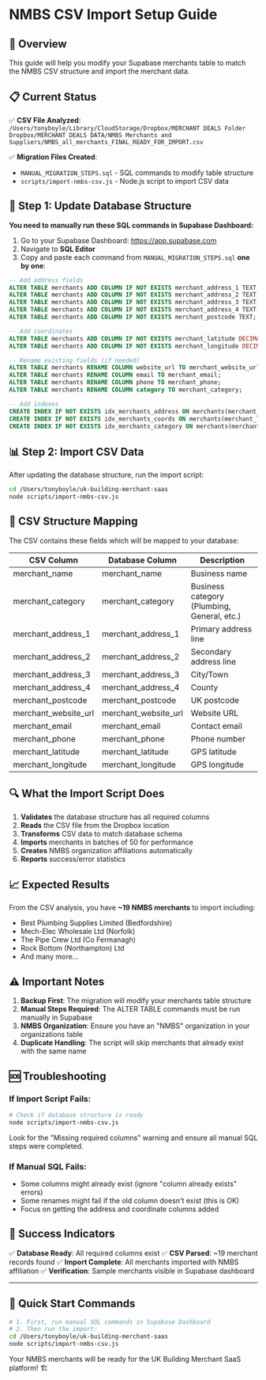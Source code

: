 # NMBS CSV Import Setup Guide

## 🎯 Overview
This guide will help you modify your Supabase merchants table to match the NMBS CSV structure and import the merchant data.

## 📋 Current Status
✅ **CSV File Analyzed**: `/Users/tonyboyle/Library/CloudStorage/Dropbox/MERCHANT DEALS Folder Dropbox/MERCHANT DEALS DATA/NMBS Merchants and Suppliers/NMBS_all_merchants_FINAL_READY_FOR_IMPORT.csv`

✅ **Migration Files Created**:
- `MANUAL_MIGRATION_STEPS.sql` - SQL commands to modify table structure
- `scripts/import-nmbs-csv.js` - Node.js script to import CSV data

## 🔧 Step 1: Update Database Structure

**You need to manually run these SQL commands in Supabase Dashboard:**

1. Go to your Supabase Dashboard: https://app.supabase.com
2. Navigate to **SQL Editor**
3. Copy and paste each command from `MANUAL_MIGRATION_STEPS.sql` **one by one**:

```sql
-- Add address fields
ALTER TABLE merchants ADD COLUMN IF NOT EXISTS merchant_address_1 TEXT;
ALTER TABLE merchants ADD COLUMN IF NOT EXISTS merchant_address_2 TEXT;
ALTER TABLE merchants ADD COLUMN IF NOT EXISTS merchant_address_3 TEXT;
ALTER TABLE merchants ADD COLUMN IF NOT EXISTS merchant_address_4 TEXT;
ALTER TABLE merchants ADD COLUMN IF NOT EXISTS merchant_postcode TEXT;

-- Add coordinates
ALTER TABLE merchants ADD COLUMN IF NOT EXISTS merchant_latitude DECIMAL(10, 8);
ALTER TABLE merchants ADD COLUMN IF NOT EXISTS merchant_longitude DECIMAL(11, 8);

-- Rename existing fields (if needed)
ALTER TABLE merchants RENAME COLUMN website_url TO merchant_website_url;
ALTER TABLE merchants RENAME COLUMN email TO merchant_email;
ALTER TABLE merchants RENAME COLUMN phone TO merchant_phone;
ALTER TABLE merchants RENAME COLUMN category TO merchant_category;

-- Add indexes
CREATE INDEX IF NOT EXISTS idx_merchants_address ON merchants(merchant_postcode);
CREATE INDEX IF NOT EXISTS idx_merchants_coords ON merchants(merchant_latitude, merchant_longitude);
CREATE INDEX IF NOT EXISTS idx_merchants_category ON merchants(merchant_category);
```

## 📊 Step 2: Import CSV Data

After updating the database structure, run the import script:

```bash
cd /Users/tonyboyle/uk-building-merchant-saas
node scripts/import-nmbs-csv.js
```

## 📁 CSV Structure Mapping

The CSV contains these fields which will be mapped to your database:

| CSV Column | Database Column | Description |
|------------|-----------------|-------------|
| merchant_name | merchant_name | Business name |
| merchant_category | merchant_category | Business category (Plumbing, General, etc.) |
| merchant_address_1 | merchant_address_1 | Primary address line |
| merchant_address_2 | merchant_address_2 | Secondary address line |
| merchant_address_3 | merchant_address_3 | City/Town |
| merchant_address_4 | merchant_address_4 | County |
| merchant_postcode | merchant_postcode | UK postcode |
| merchant_website_url | merchant_website_url | Website URL |
| merchant_email | merchant_email | Contact email |
| merchant_phone | merchant_phone | Phone number |
| merchant_latitude | merchant_latitude | GPS latitude |
| merchant_longitude | merchant_longitude | GPS longitude |

## 🔍 What the Import Script Does

1. **Validates** the database structure has all required columns
2. **Reads** the CSV file from the Dropbox location
3. **Transforms** CSV data to match database schema
4. **Imports** merchants in batches of 50 for performance
5. **Creates** NMBS organization affiliations automatically
6. **Reports** success/error statistics

## 📈 Expected Results

From the CSV analysis, you have **~19 NMBS merchants** to import including:
- Best Plumbing Supplies Limited (Bedfordshire)
- Mech-Elec Wholesale Ltd (Norfolk)  
- The Pipe Crew Ltd (Co Fermanagh)
- Rock Bottom (Northampton) Ltd
- And many more...

## ⚠️ Important Notes

1. **Backup First**: The migration will modify your merchants table structure
2. **Manual Steps Required**: The ALTER TABLE commands must be run manually in Supabase
3. **NMBS Organization**: Ensure you have an "NMBS" organization in your organizations table
4. **Duplicate Handling**: The script will skip merchants that already exist with the same name

## 🆘 Troubleshooting

### If Import Script Fails:
```bash
# Check if database structure is ready
node scripts/import-nmbs-csv.js
```

Look for the "Missing required columns" warning and ensure all manual SQL steps were completed.

### If Manual SQL Fails:
- Some columns might already exist (ignore "column already exists" errors)
- Some renames might fail if the old column doesn't exist (this is OK)
- Focus on getting the address and coordinate columns added

## 🎉 Success Indicators

✅ **Database Ready**: All required columns exist
✅ **CSV Parsed**: ~19 merchant records found
✅ **Import Complete**: All merchants imported with NMBS affiliation
✅ **Verification**: Sample merchants visible in Supabase dashboard

---

## 🚀 Quick Start Commands

```bash
# 1. First, run manual SQL commands in Supabase Dashboard
# 2. Then run the import:
cd /Users/tonyboyle/uk-building-merchant-saas
node scripts/import-nmbs-csv.js
```

Your NMBS merchants will be ready for the UK Building Merchant SaaS platform! 🏗️
